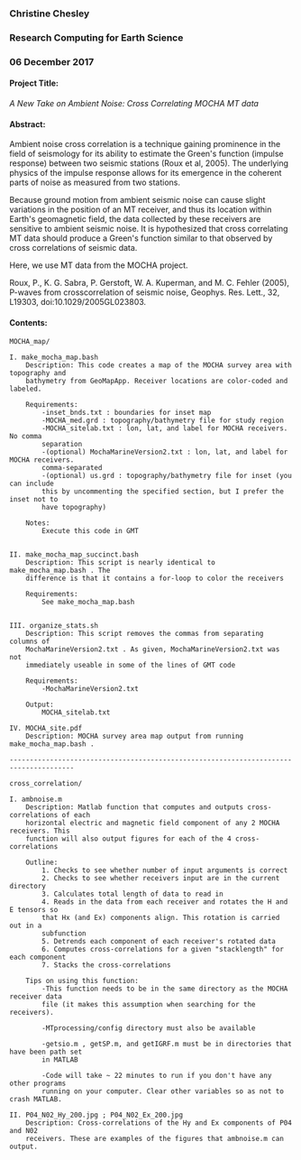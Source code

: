 ### Christine Chesley
### Research Computing for Earth Science
### 06 December 2017

#### Project Title: 
_A New Take on Ambient Noise: Cross Correlating MOCHA MT data_


#### Abstract:
Ambient noise cross correlation is a technique gaining prominence in the field of 
seismology for its ability to estimate the Green's function (impulse response) between 
two seismic stations (Roux et al, 2005). The underlying physics of the impulse response
allows for its emergence in the coherent parts of noise as measured from two stations.

Because ground motion from ambient seismic noise can cause slight variations in the 
position of an MT receiver, and thus its location within Earth's geomagnetic field, the 
data collected by these receivers are sensitive to ambient seismic noise. It is 
hypothesized that cross correlating MT data should produce a Green's function similar to 
that observed by cross correlations of seismic data. 

Here, we use MT data from the MOCHA project.

Roux, P., K. G. Sabra, P. Gerstoft, W. A. Kuperman, and M. C. Fehler (2005), P-waves 
from crosscorrelation of seismic noise, Geophys. Res. Lett., 32, L19303,
doi:10.1029/2005GL023803.

#### Contents:
	MOCHA_map/
	
	I. make_mocha_map.bash
		Description: This code creates a map of the MOCHA survey area with topography and 
		bathymetry from GeoMapApp. Receiver locations are color-coded and labeled.
		
		Requirements: 
			-inset_bnds.txt : boundaries for inset map
			-MOCHA_med.grd : topography/bathymetry file for study region
			-MOCHA_sitelab.txt : lon, lat, and label for MOCHA receivers. No comma 
			separation
			-(optional) MochaMarineVersion2.txt : lon, lat, and label for MOCHA receivers.
			comma-separated
			-(optional) us.grd : topography/bathymetry file for inset (you can include 
			this by uncommenting the specified section, but I prefer the inset not to 
			have topography)
				
		Notes:
			Execute this code in GMT

	
	II. make_mocha_map_succinct.bash
		Description: This script is nearly identical to make_mocha_map.bash . The 
		difference is that it contains a for-loop to color the receivers 
		
		Requirements:
			See make_mocha_map.bash
	
	
	III. organize_stats.sh
		Description: This script removes the commas from separating columns of 
		MochaMarineVersion2.txt . As given, MochaMarineVersion2.txt was not
		immediately useable in some of the lines of GMT code
		
		Requirements:
			-MochaMarineVersion2.txt
		
		Output:
			MOCHA_sitelab.txt
	
	IV. MOCHA_site.pdf
		Description: MOCHA survey area map output from running make_mocha_map.bash . 

	--------------------------------------------------------------------------------------
	
	cross_correlation/
	
	I. ambnoise.m
		Description: Matlab function that computes and outputs cross-correlations of each
		horizontal electric and magnetic field component of any 2 MOCHA receivers. This
		function will also output figures for each of the 4 cross-correlations
		
		Outline:
			1. Checks to see whether number of input arguments is correct
			2. Checks to see whether receivers input are in the current directory
			3. Calculates total length of data to read in
			4. Reads in the data from each receiver and rotates the H and E tensors so 
			that Hx (and Ex) components align. This rotation is carried out in a 
			subfunction
			5. Detrends each component of each receiver's rotated data
			6. Computes cross-correlations for a given "stacklength" for each component
			7. Stacks the cross-correlations
		
		Tips on using this function:
			-This function needs to be in the same directory as the MOCHA receiver data
			file (it makes this assumption when searching for the receivers).
			
			-MTprocessing/config directory must also be available
			
			-getsio.m , getSP.m, and getIGRF.m must be in directories that have been path set
			in MATLAB
			
			-Code will take ~ 22 minutes to run if you don't have any other programs 
			running on your computer. Clear other variables so as not to crash MATLAB.
		
	II. P04_N02_Hy_200.jpg ; P04_N02_Ex_200.jpg
    	Description: Cross-correlations of the Hy and Ex components of P04 and N02 
    	receivers. These are examples of the figures that ambnoise.m can output.
		
  
